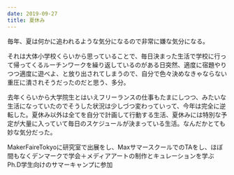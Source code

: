 ```yaml
---
date: 2019-09-27
title: 夏休み
---
```


毎年、夏は何かに追われるような気分になるので非常に嫌な気分になる。

それは大体小学校くらいから思っていることで、毎日決まった生活で学校に行って帰ってくるルーチンワークを繰り返しているのがある日突然、適度に宿題やりつつ適度に遊べよ、と放り出されてしまうので、自分で色々決めなきゃならない重圧に潰されそうだったのだと思う、多分。

去年くらいから大学院生とはいえフリーランスの仕事もたまにしつつ、みたいな生活になっていたのでそうした状況は少しづつ変わっていって、今年は完全に逆転した。夏休み以外は全てを自分で計画して行動する生活、夏休みには特別な予定が大量に入っていて毎日のスケジュールが決まっている生活。なんだかとても妙な気分だった。

<!--more-->

MakerFaireTokyoに研究室で出展をし、MaxサマースクールでのTAをし、ほぼ間もなくデンマークで学会＋メディアアートの制作とキュレーションを学ぶPh.D学生向けのサマーキャンプに参加
